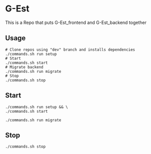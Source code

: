 # G-Est

This is a Repo that puts G-Est_frontend and G-Est_backend together

## Usage

``` shell
# Clone repos using "dev" branch and installs dependencies
./commands.sh run setup
# Start
./commands.sh start
# Migrate backend
./commands.sh run migrate
# Stop
./commands.sh stop
```

## Start

``` shell
./commands.sh run setup && \
./commands.sh start
```

``` shell
./commands.sh run migrate
```

## Stop

``` shell
./commands.sh stop
```
